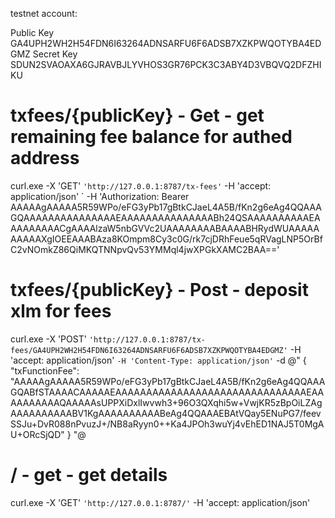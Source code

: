 testnet account:

Public Key	GA4UPH2WH2H54FDN6I63264ADNSARFU6F6ADSB7XZKPWQOTYBA4EDGMZ
Secret Key	SDUN2SVAOAXA6GJRAVBJLYVHOS3GR76PCK3C3ABY4D3VBQVQ2DFZHIKU



# txfees/{publicKey} - Get - get remaining fee balance for authed address
curl.exe -X 'GET' `
  'http://127.0.0.1:8787/tx-fees' `
  -H 'accept: application/json' `
  -H 'Authorization: Bearer AAAAAgAAAAA5R59WPo/eFG3yPb17gBtkCJaeL4A5B/fKn2g6eAg4QQAAAGQAAAAAAAAAAAAAAAEAAAAAAAAAAAAAAABh24QSAAAAAAAAAAEAAAAAAAAACgAAAAlzaW5nbGVVc2UAAAAAAAABAAAABHRydWUAAAAAAAAAAXgIOEEAAABAza8KOmpm8Cy3c0G/rk7cjDRhFeue5qRVagLNP5OrBfC2vNOmkZ86QiMKQTNNpvQv53YMMql4jwXPGkXAMC2BAA=='

# txfees/{publicKey} - Post - deposit xlm for fees

curl.exe -X 'POST' `
  'http://127.0.0.1:8787/tx-fees/GA4UPH2WH2H54FDN6I63264ADNSARFU6F6ADSB7XZKPWQOTYBA4EDGMZ' `
  -H 'accept: application/json' `
  -H 'Content-Type: application/json' `
  -d @"
{
  \"txFunctionFee\": \"AAAAAgAAAAA5R59WPo/eFG3yPb17gBtkCJaeL4A5B/fKn2g6eAg4QQAAAGQABfSTAAAACAAAAAEAAAAAAAAAAAAAAAAAAAAAAAAAAAAAAAEAAAAAAAAAAQAAAAAsUPPXiDxlIwvwh3+96O3QXqhi5w+VwjKR5zBpOiLZAgAAAAAAAAAABV1KgAAAAAAAAAABeAg4QQAAAEBAtVQay5ENuPG7/feevSSJu+DvR088nPvuzJ+/NB8aRyyn0++Ka4JPOh3wuYj4vEhED1NAJ5T0MgAU+ORcSjQD\"
}
"@

# / - get - get details

curl.exe -X 'GET' `
  'http://127.0.0.1:8787/' `
  -H 'accept: application/json'
